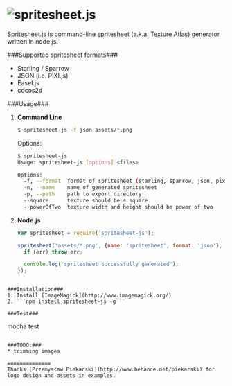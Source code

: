 ![spritesheet.js](http://i.imgur.com/RcHZ2qZ.png)
==============

Spritesheet.js is command-line spritesheet (a.k.a. Texture Atlas) generator written in node.js.

###Supported spritesheet formats###
* Starling / Sparrow
* JSON (i.e. PIXI.js)
* Easel.js
* cocos2d

###Usage###
1. **Command Line**
    ```bash
    $ spritesheet-js -f json assets/*.png
    ```
    Options:
    ```bash
    $ spritesheet-js
    Usage: spritesheet-js [options] <files>

	Options:
	  -f, --format  format of spritesheet (starling, sparrow, json, pixi.js, easel.js, cocos2d)  [default: "json"]
	  -n, --name    name of generated spritesheet                                                [default: "spritesheet"]
	  -p, --path    path to export directory                                                     [default: "."]
	  --square      texture should be s square                                                   [default: true]
	  --powerOfTwo  texture width and height should be power of two                              [default: true]
    ```
2. **Node.js**
    ```javascript
    var spritesheet = require('spritesheet-js');
    
    spritesheet('assets/*.png', {name: 'spritesheet', format: 'json'}, function (err) {
      if (err) throw err;

      console.log('spritesheet successfully generated');
    });
  ```
  
###Installation###
1. Install [ImageMagick](http://www.imagemagick.org/)
2. ```npm install spritesheet-js -g```

###Test###
```
mocha test
```

###TODO:###
* trimming images

==============
Thanks [Przemysław Piekarski](http://www.behance.net/piekarski) for logo design and assets in examples.
